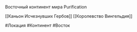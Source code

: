Восточный континент мира Purification



[[Каньон Исчезнувших Гербов]]
[[Королевство Вингельдия]]

#Локация #Континент #Восток